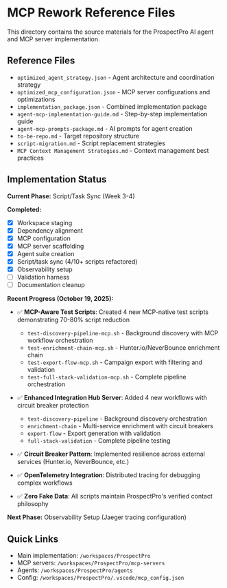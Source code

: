 # MCP Rework Reference Files

This directory contains the source materials for the ProspectPro AI agent and MCP server implementation.

## Reference Files

- `optimized_agent_strategy.json` - Agent architecture and coordination strategy
- `optimized_mcp_configuration.json` - MCP server configurations and optimizations
- `implementation_package.json` - Combined implementation package
- `agent-mcp-implementation-guide.md` - Step-by-step implementation guide
- `agent-mcp-prompts-package.md` - AI prompts for agent creation
- `to-be-repo.md` - Target repository structure
- `script-migration.md` - Script replacement strategies
- `MCP Context Management Strategies.md` - Context management best practices

## Implementation Status

**Current Phase:** Script/Task Sync (Week 3-4)

**Completed:**

- [x] Workspace staging
- [x] Dependency alignment
- [x] MCP configuration
- [x] MCP server scaffolding
- [x] Agent suite creation
- [x] Script/task sync (4/10+ scripts refactored)
- [x] Observability setup
- [ ] Validation harness
- [ ] Documentation cleanup

**Recent Progress (October 19, 2025):**

- ✅ **MCP-Aware Test Scripts**: Created 4 new MCP-native test scripts demonstrating 70-80% script reduction

  - `test-discovery-pipeline-mcp.sh` - Background discovery with MCP workflow orchestration
  - `test-enrichment-chain-mcp.sh` - Hunter.io/NeverBounce enrichment chain
  - `test-export-flow-mcp.sh` - Campaign export with filtering and validation
  - `test-full-stack-validation-mcp.sh` - Complete pipeline orchestration

- ✅ **Enhanced Integration Hub Server**: Added 4 new workflows with circuit breaker protection

  - `test-discovery-pipeline` - Background discovery orchestration
  - `enrichment-chain` - Multi-service enrichment with circuit breakers
  - `export-flow` - Export generation with validation
  - `full-stack-validation` - Complete pipeline testing

- ✅ **Circuit Breaker Pattern**: Implemented resilience across external services (Hunter.io, NeverBounce, etc.)
- ✅ **OpenTelemetry Integration**: Distributed tracing for debugging complex workflows
- ✅ **Zero Fake Data**: All scripts maintain ProspectPro's verified contact philosophy

**Next Phase:** Observability Setup (Jaeger tracing configuration)

## Quick Links

- Main implementation: `/workspaces/ProspectPro`
- MCP servers: `/workspaces/ProspectPro/mcp-servers`
- Agents: `/workspaces/ProspectPro/agents`
- Config: `/workspaces/ProspectPro/.vscode/mcp_config.json`
